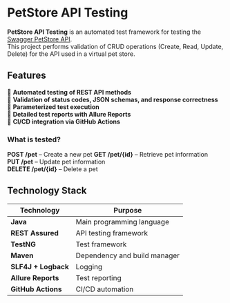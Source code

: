 #  PetStore API Testing

**PetStore API Testing** is an automated test framework for testing the [Swagger PetStore API](https://petstore.swagger.io/).  
This project performs validation of CRUD operations (Create, Read, Update, Delete) for the API used in a virtual pet store.

##  Features

🔹 **Automated testing of REST API methods**  
🔹 **Validation of status codes, JSON schemas, and response correctness**  
🔹 **Parameterized test execution**  
🔹 **Detailed test reports with Allure Reports**  
🔹 **CI/CD integration via GitHub Actions**

###  What is tested?
 **POST /pet** – Create a new pet
 **GET /pet/{id}** – Retrieve pet information  
 **PUT /pet** – Update pet information  
 **DELETE /pet/{id}** – Delete a pet

##  Technology Stack

| Technology       | Purpose |
|-----------------|---------|
| **Java**        | Main programming language |
| **REST Assured** | API testing framework |
| **TestNG**      | Test framework |
| **Maven**       | Dependency and build manager |
| **SLF4J + Logback** | Logging |
| **Allure Reports** | Test reporting |
| **GitHub Actions** | CI/CD automation |

